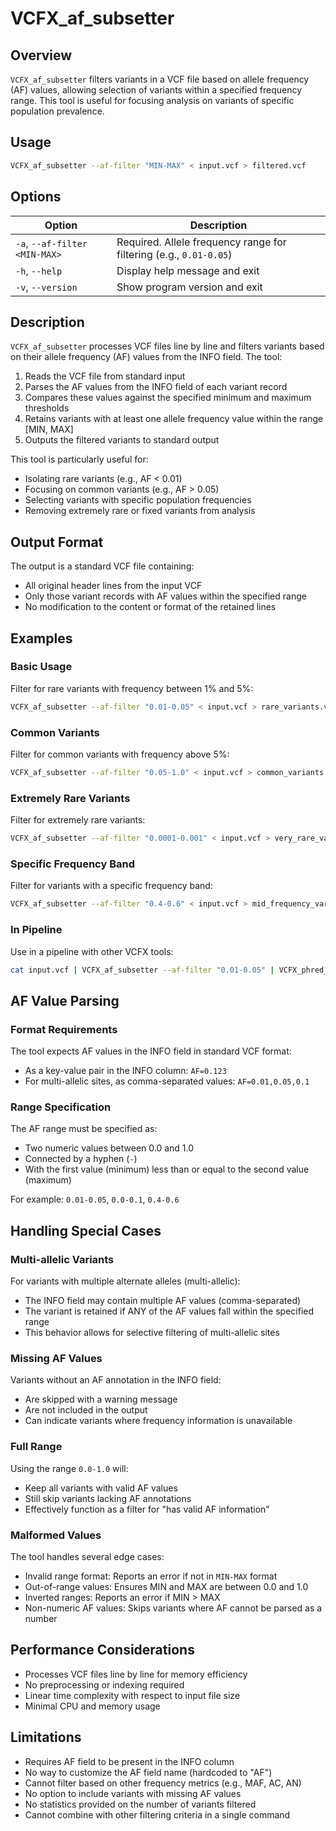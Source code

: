 # VCFX_af_subsetter

## Overview
`VCFX_af_subsetter` filters variants in a VCF file based on allele frequency (AF) values, allowing selection of variants within a specified frequency range. This tool is useful for focusing analysis on variants of specific population prevalence.

## Usage
```bash
VCFX_af_subsetter --af-filter "MIN-MAX" < input.vcf > filtered.vcf
```

## Options
| Option | Description |
|--------|-------------|
| `-a`, `--af-filter <MIN-MAX>` | Required. Allele frequency range for filtering (e.g., `0.01-0.05`) |
| `-h`, `--help` | Display help message and exit |
| `-v`, `--version` | Show program version and exit |

## Description
`VCFX_af_subsetter` processes VCF files line by line and filters variants based on their allele frequency (AF) values from the INFO field. The tool:

1. Reads the VCF file from standard input
2. Parses the AF values from the INFO field of each variant record
3. Compares these values against the specified minimum and maximum thresholds
4. Retains variants with at least one allele frequency value within the range [MIN, MAX]
5. Outputs the filtered variants to standard output

This tool is particularly useful for:
- Isolating rare variants (e.g., AF < 0.01)
- Focusing on common variants (e.g., AF > 0.05)
- Selecting variants with specific population frequencies
- Removing extremely rare or fixed variants from analysis

## Output Format
The output is a standard VCF file containing:
- All original header lines from the input VCF
- Only those variant records with AF values within the specified range
- No modification to the content or format of the retained lines

## Examples

### Basic Usage
Filter for rare variants with frequency between 1% and 5%:
```bash
VCFX_af_subsetter --af-filter "0.01-0.05" < input.vcf > rare_variants.vcf
```

### Common Variants
Filter for common variants with frequency above 5%:
```bash
VCFX_af_subsetter --af-filter "0.05-1.0" < input.vcf > common_variants.vcf
```

### Extremely Rare Variants
Filter for extremely rare variants:
```bash
VCFX_af_subsetter --af-filter "0.0001-0.001" < input.vcf > very_rare_variants.vcf
```

### Specific Frequency Band
Filter for variants with a specific frequency band:
```bash
VCFX_af_subsetter --af-filter "0.4-0.6" < input.vcf > mid_frequency_variants.vcf
```

### In Pipeline
Use in a pipeline with other VCFX tools:
```bash
cat input.vcf | VCFX_af_subsetter --af-filter "0.01-0.05" | VCFX_phred_filter -p 30 > high_quality_rare_variants.vcf
```

## AF Value Parsing

### Format Requirements
The tool expects AF values in the INFO field in standard VCF format:
- As a key-value pair in the INFO column: `AF=0.123`
- For multi-allelic sites, as comma-separated values: `AF=0.01,0.05,0.1`

### Range Specification
The AF range must be specified as:
- Two numeric values between 0.0 and 1.0
- Connected by a hyphen (`-`)
- With the first value (minimum) less than or equal to the second value (maximum)

For example: `0.01-0.05`, `0.0-0.1`, `0.4-0.6`

## Handling Special Cases

### Multi-allelic Variants
For variants with multiple alternate alleles (multi-allelic):
- The INFO field may contain multiple AF values (comma-separated)
- The variant is retained if ANY of the AF values fall within the specified range
- This behavior allows for selective filtering of multi-allelic sites

### Missing AF Values
Variants without an AF annotation in the INFO field:
- Are skipped with a warning message
- Are not included in the output
- Can indicate variants where frequency information is unavailable

### Full Range
Using the range `0.0-1.0` will:
- Keep all variants with valid AF values
- Still skip variants lacking AF annotations
- Effectively function as a filter for "has valid AF information"

### Malformed Values
The tool handles several edge cases:
- Invalid range format: Reports an error if not in `MIN-MAX` format
- Out-of-range values: Ensures MIN and MAX are between 0.0 and 1.0
- Inverted ranges: Reports an error if MIN > MAX
- Non-numeric AF values: Skips variants where AF cannot be parsed as a number

## Performance Considerations
- Processes VCF files line by line for memory efficiency
- No preprocessing or indexing required
- Linear time complexity with respect to input file size
- Minimal CPU and memory usage

## Limitations
- Requires AF field to be present in the INFO column
- No way to customize the AF field name (hardcoded to "AF")
- Cannot filter based on other frequency metrics (e.g., MAF, AC, AN)
- No option to include variants with missing AF values
- No statistics provided on the number of variants filtered
- Cannot combine with other filtering criteria in a single command 